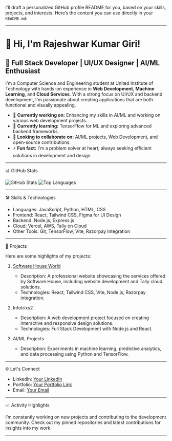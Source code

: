 I'll draft a personalized GitHub profile README for you, based on your skills, projects, and interests. Here’s the content you can use directly in your `README.md`:

---

# 👋 Hi, I'm Rajeshwar Kumar Giri!

## 🌟 Full Stack Developer | UI/UX Designer | AI/ML Enthusiast

I'm a Computer Science and Engineering student at United Institute of Technology with hands-on experience in **Web Development**, **Machine Learning**, and **Cloud Services**. With a strong focus on UI/UX and backend development, I'm passionate about creating applications that are both functional and visually appealing.

- 🔭 **Currently working on:** Enhancing my skills in AI/ML and working on various web development projects.
- 🌱 **Currently learning:** TensorFlow for ML and exploring advanced backend frameworks.
- 👯 **Looking to collaborate on:** AI/ML projects, Web Development, and open-source contributions.
- ⚡ **Fun fact:** I'm a problem solver at heart, always seeking efficient solutions in development and design.

---

📊 GitHub Stats

![GitHub Stats](https://github-readme-stats.vercel.app/api?username=Rajzzzzz&show_icons=true&theme=radical)
![Top Languages](https://github-readme-stats.vercel.app/api/top-langs/?username=Rajzzzzz&layout=compact&theme=radical)

---

🛠️ Skills & Technologies

- Languages: JavaScript, Python, HTML, CSS
- Frontend: React, Tailwind CSS, Figma for UI Design
- Backend: Node.js, Express.js
- Cloud: Vercel, AWS, Tally on Cloud
- Other Tools: Git, TensorFlow, Vite, Razorpay Integration

---

🚀 Projects

Here are some highlights of my projects:

1. [Software House World](https://www.softwarehouseworld.com) 
   - Description: A professional website showcasing the services offered by Software House, including website development and Tally cloud solutions.
   - Technologies: React, Tailwind CSS, Vite, Node.js, Razorpay integration.

2. Infotrixs2  
   - Description: A web development project focused on creating interactive and responsive design solutions.
   - Technologies: Full Stack Development with Node.js and React.

3. AI/ML Projects  
   - Description: Experiments in machine learning, predictive analytics, and data processing using Python and TensorFlow.

---

🌐 Let's Connect

- LinkedIn: [Your LinkedIn](https://linkedin.com/in/your-profile)
- Portfolio: [Your Portfolio Link](https://yourportfolio.com)
- Email: [Your Email](mailto:youremail@example.com)

---

📈 Activity Highlights

I’m constantly working on new projects and contributing to the development community. Check out my pinned repositories and latest contributions for insights into my work.

---
